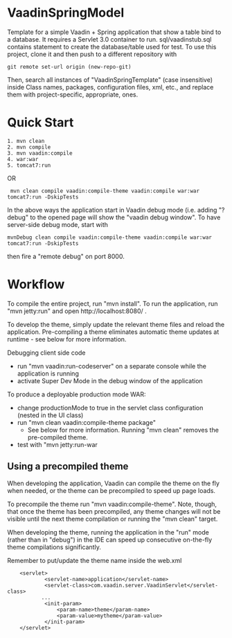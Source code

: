 VaadinSpringModel
=================

Template for a simple Vaadin + Spring application that show a table bind to a database. It requires a Servlet 3.0 container to run.
sql/vaadinstub.sql contains statement to create the database/table used for test.
To use this project, clone it and then push to a different repository with

    git remote set-url origin (new-repo-git)

Then, search all instances of "VaadinSpringTemplate" (case insensitive) inside Class names, packages, configuration files, xml, etc., and replace them with project-specific, appropriate, ones.



Quick Start
===========
    1. mvn clean
    2. mvn compile
    3. mvn vaadin:compile
    4. war:war
    5. tomcat7:run
OR

     mvn clean compile vaadin:compile-theme vaadin:compile war:war tomcat7:run -DskipTests
     
In the above ways the application start in Vaadin debug mode (i.e. adding "?debug" to the opened page will show the "vaadin debug window".
To have server-side debug mode, start with

    mvnDebug clean compile vaadin:compile-theme vaadin:compile war:war tomcat7:run -DskipTests
then fire a "remote debug" on port 8000.


Workflow
========

To compile the entire project, run "mvn install".
To run the application, run "mvn jetty:run" and open http://localhost:8080/ .

To develop the theme, simply update the relevant theme files and reload the application.
Pre-compiling a theme eliminates automatic theme updates at runtime - see below for more information.

Debugging client side code
  - run "mvn vaadin:run-codeserver" on a separate console while the application is running
  - activate Super Dev Mode in the debug window of the application

To produce a deployable production mode WAR:
- change productionMode to true in the servlet class configuration (nested in the UI class)
- run "mvn clean vaadin:compile-theme package"
  - See below for more information. Running "mvn clean" removes the pre-compiled theme.
- test with "mvn jetty:run-war

Using a precompiled theme
-------------------------

When developing the application, Vaadin can compile the theme on the fly when needed,
or the theme can be precompiled to speed up page loads.

To precompile the theme run "mvn vaadin:compile-theme". Note, though, that once
the theme has been precompiled, any theme changes will not be visible until the
next theme compilation or running the "mvn clean" target.

When developing the theme, running the application in the "run" mode (rather than
in "debug") in the IDE can speed up consecutive on-the-fly theme compilations
significantly.

Remember to put/update the theme name inside the web.xml

        <servlet>
                <servlet-name>application</servlet-name>
                <servlet-class>com.vaadin.server.VaadinServlet</servlet-class>
               ...
                <init-param>
                    <param-name>theme</param-name>
                    <param-value>mytheme</param-value>
                </init-param>
        </servlet>